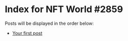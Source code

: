 # Index for NFT World #2859
Posts will be displayed in the order below:

- [Your first post](./001-first.md)

